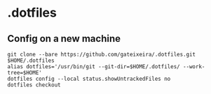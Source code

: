 # .dotfiles

## Config on a new machine

```
git clone --bare https://github.com/gateixeira/.dotfiles.git $HOME/.dotfiles
alias dotfiles='/usr/bin/git --git-dir=$HOME/.dotfiles/ --work-tree=$HOME'
dotfiles config --local status.showUntrackedFiles no
dotfiles checkout
```
